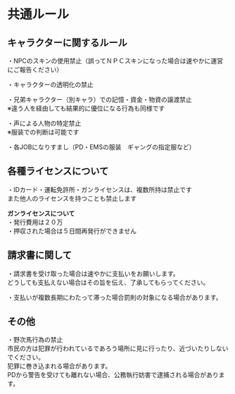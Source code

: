 # 共通ルール

## キャラクターに関するルール

・NPCのスキンの使用禁止（誤ってＮＰＣスキンになった場合は速やかに運営にご報告ください）

・キャラクターの透明化の禁止

・兄弟キャラクター（別キャラ）での記憶・資金・物資の譲渡禁止\
※違う人を経由しても結果的に優位になる行為も同様です

・声による人物の特定禁止\
※服装での判断は可能です

・各JOBになりすまし（PD・EMSの服装　ギャングの指定服など）

## 各種ライセンスについて

・IDカード・運転免許所・ガンライセンスは、複数所持は禁止です\
また他人のライセンスを持つことも禁止します

**ガンライセンスについて**\
・発行費用は２０万\
・押収された場合は５日間再発行ができません

## 請求書に関して

・請求書を受け取った場合は速やかに支払いをお願いします。\
どうしても支払えない場合はその旨を伝え、了承してもらってください。

・支払いが複数長期にわたって滞った場合罰則の対象になる場合があります。

## その他

・野次馬行為の禁止\
市民の方は犯罪が行われているであろう場所に見に行ったり、近づいたりしないでください。\
犯罪に巻き込まれる場合があります。\
PDから警告を受けても離れない場合、公務執行妨害で逮捕される場合があります。
